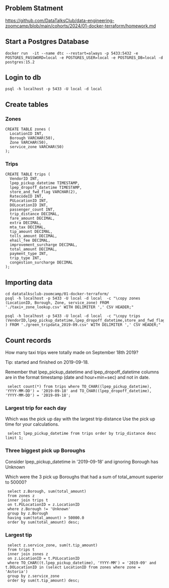 ## Problem Statment

https://github.com/DataTalksClub/data-engineering-zoomcamp/blob/main/cohorts/2024/01-docker-terraform/homework.md

## Start a Postgres Database
```
docker run  -it --name dtc --restart=always -p 5433:5432 -e POSTGRES_PASSWORD=local -e POSTGRES_USER=local -e POSTGRES_DB=local -d postgres:15.2
```


## Login to db

```
psql -h localhost -p 5433 -U local -d local 
```

## Create tables

### Zones
```
CREATE TABLE zones (
  LocationID INT, 
  Borough VARCHAR(50), 
  Zone VARCHAR(50),
  service_zone VARCHAR(50)
);
```

### Trips

```
CREATE TABLE trips (
  VendorID INT,
  lpep_pickup_datetime TIMESTAMP,
  lpep_dropoff_datetime TIMESTAMP,
  store_and_fwd_flag VARCHAR(2),
  RatecodeID INT,
  PULocationID INT,
  DOLocationID INT,
  passenger_count INT,
  trip_distance DECIMAL,
  fare_amount DECIMAL,
  extra DECIMAL,
  mta_tax DECIMAL,
  tip_amount DECIMAL,
  tolls_amount DECIMAL,
  ehail_fee DECIMAL,
  improvement_surcharge DECIMAL,
  total_amount DECIMAL,
  payment_type INT,
  trip_type INT,
  congestion_surcharge DECIMAL
);
```

## Importing data

```
cd datatalksclub-zoomcamp/01-docker-terraform/
psql -h localhost -p 5433 -U local -d local  -c "\copy zones (LocationID, Borough, Zone, service_zone) FROM './taxi+_zone_lookup.csv' WITH DELIMITER ',' CSV HEADER;"

psql -h localhost -p 5433 -U local -d local  -c "\copy trips (VendorID,lpep_pickup_datetime,lpep_dropoff_datetime,store_and_fwd_flag,RatecodeID,PULocationID,DOLocationID,passenger_count,trip_distance,fare_amount,extra,mta_tax,tip_amount,tolls_amount,ehail_fee,improvement_surcharge,total_amount,payment_type,trip_type,congestion_surcharge
) FROM './green_tripdata_2019-09.csv' WITH DELIMITER ',' CSV HEADER;"
```


## Count records

How many taxi trips were totally made on September 18th 2019?

Tip: started and finished on 2019-09-18.

Remember that lpep_pickup_datetime and lpep_dropoff_datetime columns are in the format timestamp (date and hour+min+sec) and not in date.
```
 select count(*) from trips where TO_CHAR((lpep_pickup_datetime), 'YYYY-MM-DD') = '2019-09-18' and TO_CHAR((lpep_dropoff_datetime), 'YYYY-MM-DD') = '2019-09-18';
```


### Largest trip for each day

Which was the pick up day with the largest trip distance Use the pick up time for your calculations.

```
 select lpep_pickup_datetime from trips order by trip_distance desc limit 1;
```

### Three biggest pick up Boroughs

Consider lpep_pickup_datetime in '2019-09-18' and ignoring Borough has Unknown

Which were the 3 pick up Boroughs that had a sum of total_amount superior to 50000?
```
 select z.Borough, sum(total_amount)
 from zones z 
 inner join trips t
 on t.PULocationID = z.LocationID
 where z.Borough != 'Unknown'
 group by z.Borough 
 having sum(total_amount) > 50000.0
 order by sum(total_amount) desc;
```

### Largest tip

```
 select z.service_zone, sum(t.tip_amount)
 from trips t
 inner join zones z
 on z.LocationID = t.PULocationID
 where TO_CHAR((t.lpep_pickup_datetime), 'YYYY-MM') = '2019-09' and t.DOLocationID in (select LocationID from zones where zone = 'Astoria')
 group by z.service_zone
 order by sum(t.tip_amount) desc;
```

